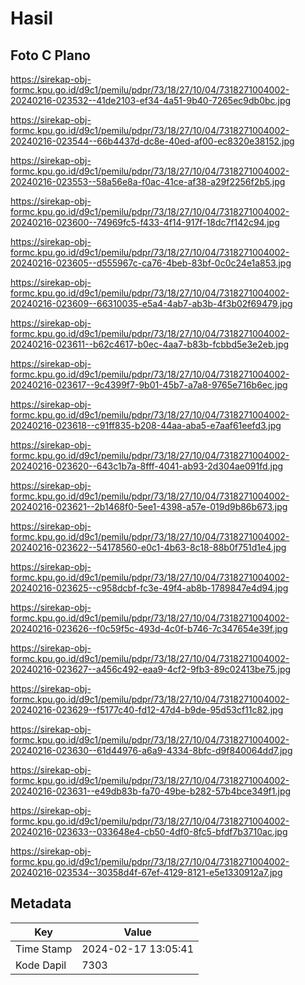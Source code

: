 # Hasil

## Foto C Plano

https://sirekap-obj-formc.kpu.go.id/d9c1/pemilu/pdpr/73/18/27/10/04/7318271004002-20240216-023532--41de2103-ef34-4a51-9b40-7265ec9db0bc.jpg

https://sirekap-obj-formc.kpu.go.id/d9c1/pemilu/pdpr/73/18/27/10/04/7318271004002-20240216-023544--66b4437d-dc8e-40ed-af00-ec8320e38152.jpg

https://sirekap-obj-formc.kpu.go.id/d9c1/pemilu/pdpr/73/18/27/10/04/7318271004002-20240216-023553--58a56e8a-f0ac-41ce-af38-a29f2256f2b5.jpg

https://sirekap-obj-formc.kpu.go.id/d9c1/pemilu/pdpr/73/18/27/10/04/7318271004002-20240216-023600--74969fc5-f433-4f14-917f-18dc7f142c94.jpg

https://sirekap-obj-formc.kpu.go.id/d9c1/pemilu/pdpr/73/18/27/10/04/7318271004002-20240216-023605--d555967c-ca76-4beb-83bf-0c0c24e1a853.jpg

https://sirekap-obj-formc.kpu.go.id/d9c1/pemilu/pdpr/73/18/27/10/04/7318271004002-20240216-023609--66310035-e5a4-4ab7-ab3b-4f3b02f69479.jpg

https://sirekap-obj-formc.kpu.go.id/d9c1/pemilu/pdpr/73/18/27/10/04/7318271004002-20240216-023611--b62c4617-b0ec-4aa7-b83b-fcbbd5e3e2eb.jpg

https://sirekap-obj-formc.kpu.go.id/d9c1/pemilu/pdpr/73/18/27/10/04/7318271004002-20240216-023617--9c4399f7-9b01-45b7-a7a8-9765e716b6ec.jpg

https://sirekap-obj-formc.kpu.go.id/d9c1/pemilu/pdpr/73/18/27/10/04/7318271004002-20240216-023618--c91ff835-b208-44aa-aba5-e7aaf61eefd3.jpg

https://sirekap-obj-formc.kpu.go.id/d9c1/pemilu/pdpr/73/18/27/10/04/7318271004002-20240216-023620--643c1b7a-8fff-4041-ab93-2d304ae091fd.jpg

https://sirekap-obj-formc.kpu.go.id/d9c1/pemilu/pdpr/73/18/27/10/04/7318271004002-20240216-023621--2b1468f0-5ee1-4398-a57e-019d9b86b673.jpg

https://sirekap-obj-formc.kpu.go.id/d9c1/pemilu/pdpr/73/18/27/10/04/7318271004002-20240216-023622--54178560-e0c1-4b63-8c18-88b0f751d1e4.jpg

https://sirekap-obj-formc.kpu.go.id/d9c1/pemilu/pdpr/73/18/27/10/04/7318271004002-20240216-023625--c958dcbf-fc3e-49f4-ab8b-1789847e4d94.jpg

https://sirekap-obj-formc.kpu.go.id/d9c1/pemilu/pdpr/73/18/27/10/04/7318271004002-20240216-023626--f0c59f5c-493d-4c0f-b746-7c347654e39f.jpg

https://sirekap-obj-formc.kpu.go.id/d9c1/pemilu/pdpr/73/18/27/10/04/7318271004002-20240216-023627--a456c492-eaa9-4cf2-9fb3-89c02413be75.jpg

https://sirekap-obj-formc.kpu.go.id/d9c1/pemilu/pdpr/73/18/27/10/04/7318271004002-20240216-023629--f5177c40-fd12-47d4-b9de-95d53cf11c82.jpg

https://sirekap-obj-formc.kpu.go.id/d9c1/pemilu/pdpr/73/18/27/10/04/7318271004002-20240216-023630--61d44976-a6a9-4334-8bfc-d9f840064dd7.jpg

https://sirekap-obj-formc.kpu.go.id/d9c1/pemilu/pdpr/73/18/27/10/04/7318271004002-20240216-023631--e49db83b-fa70-49be-b282-57b4bce349f1.jpg

https://sirekap-obj-formc.kpu.go.id/d9c1/pemilu/pdpr/73/18/27/10/04/7318271004002-20240216-023633--033648e4-cb50-4df0-8fc5-bfdf7b3710ac.jpg

https://sirekap-obj-formc.kpu.go.id/d9c1/pemilu/pdpr/73/18/27/10/04/7318271004002-20240216-023534--30358d4f-67ef-4129-8121-e5e1330912a7.jpg


## Metadata

| Key        | Value               |
| ---------- | ------------------- |
| Time Stamp | 2024-02-17 13:05:41 |
| Kode Dapil | 7303                |



